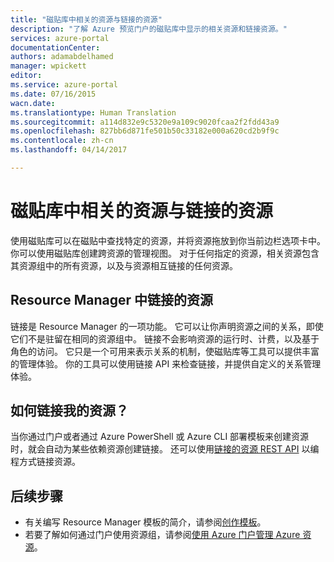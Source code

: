 ```yaml
---
title: "磁贴库中相关的资源与链接的资源"
description: "了解 Azure 预览门户的磁贴库中显示的相关资源和链接资源。"
services: azure-portal
documentationCenter: 
authors: adamabdelhamed
manager: wpickett
editor: 
ms.service: azure-portal
ms.date: 07/16/2015
wacn.date: 
ms.translationtype: Human Translation
ms.sourcegitcommit: a114d832e9c5320e9a109c9020fcaa2f2fdd43a9
ms.openlocfilehash: 827bb6d871fe501b50c33182e000a620cd2b9f9c
ms.contentlocale: zh-cn
ms.lasthandoff: 04/14/2017

---
```


# <a name="related-and-linked-resources-in-the-tile-gallery"></a>磁贴库中相关的资源与链接的资源

使用磁贴库可以在磁贴中查找特定的资源，并将资源拖放到你当前边栏选项卡中。 你可以使用磁贴库创建跨资源的管理视图。 对于任何指定的资源，相关资源包含其资源组中的所有资源，以及与资源相互链接的任何资源。

## <a name="linked-resources-in-resource-manager"></a>Resource Manager 中链接的资源
链接是 Resource Manager 的一项功能。  它可以让你声明资源之间的关系，即使它们不是驻留在相同的资源组中。 链接不会影响资源的运行时、计费，以及基于角色的访问。  它只是一个可用来表示关系的机制，使磁贴库等工具可以提供丰富的管理体验。  你的工具可以使用链接 API 来检查链接，并提供自定义的关系管理体验。 

## <a name="how-do-i-link-my-resources"></a>如何链接我的资源？

当你通过门户或者通过 Azure PowerShell 或 Azure CLI 部署模板来创建资源时，就会自动为某些依赖资源创建链接。 还可以使用[链接的资源 REST API](https://docs.microsoft.com/en-us/rest/api/resources/resourcelinks) 以编程方式链接资源。

## <a name="next-steps"></a>后续步骤
* 有关编写 Resource Manager 模板的简介，请参阅[创作模板](../azure-resource-manager/resource-group-authoring-templates.md)。
* 若要了解如何通过门户使用资源组，请参阅[使用 Azure 门户管理 Azure 资源](../azure-resource-manager/resource-group-portal.md)。
